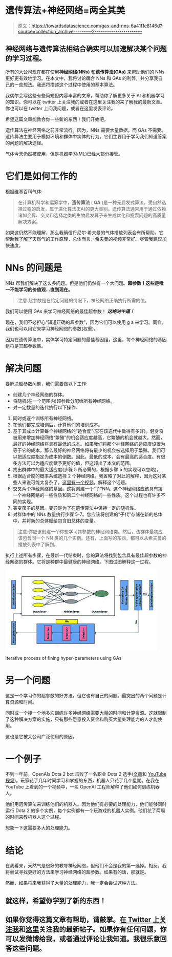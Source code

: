 # 遗传算法+神经网络=两全其美

> 原文：<https://towardsdatascience.com/gas-and-nns-6a41f1e8146d?source=collection_archive---------2----------------------->

## 神经网络与遗传算法相结合确实可以加速解决某个问题的学习过程。

所有的大公司现在都在使用**神经网络(NNs)** 和**遗传算法(GAs)** 来帮助他们的 NNs 更好更有效地学习。在本文中，我将讨论耦合 NNs 和 GAs 的利弊，并分享我自己的一些想法。我还将描述这个过程中使用的基本算法。

我偶尔会写这些有些简短但内容丰富的文章，帮助你了解更多关于 AI 和机器学习的知识。你可以在 twitter 上关注我的或者在这里关注我的来了解我的最新文章。你也可以在 twitter 上问我问题，或者在这里发表评论。

希望这篇文章能教会你一些新的东西！我们开始吧。

遗传算法在神经网络之前非常流行。因为，NNs 需要大量数据，而 GAs 不需要。遗传算法主要用于模拟环境和群体中实体的行为。它们主要用于学习我们知道答案的问题的解决途径。

气体今天仍然被使用，但是机器学习(ML)已经大部分接管。

# 它们是如何工作的

根据维基百科气体:

> 在计算机科学和运筹学中，**遗传算法** ( **GA** )是一种元启发式算法，受自然选择过程的启发，属于进化算法(EA)的更大类别。遗传算法通常用于通过依赖诸如变异、交叉和选择之类的生物启发算子来生成优化和搜索问题的高质量解决方案。

如果这仍然不能理解，那么我确信丹尼尔·希夫曼的气体播放列表会有所帮助。它帮助我了解了天然气的工作原理，总体而言，希夫曼的视频非常好。尽管我建议加快速度。

# NNs 的问题是

NNs 帮我们解决了这么多问题。但是他们仍然有一个大问题。**超参数！这些是唯一不能学习的价值观…直到现在。**

> 注意:超参数是在给定问题的情况下，神经网络正确执行所需的值。

我们可以使用 GAs 来学习神经网络的最佳超参数！ ***这绝对牛逼！***

现在，我们不必担心“知道正确的超参数”，因为它们可以使用 g a 来学习。同样，我们也可以用它来学习神经网络的参数(权重)。

因为在遗传算法中，实体学习特定问题的最佳基因组，这里，每个神经网络的基因组将是其超参数集。

# 解决问题

要解决超参数问题，我们需要做以下工作:

*   创建几个神经网络的群体。
*   将随机(在一个范围内)超参数分配给所有神经网络。
*   对一定数量的迭代执行以下操作:

1.  同时或逐个训练所有神经网络。
2.  在他们都完成培训后，计算他们的培训成本。
3.  基于其成本计算每个神经网络的“适合度”(它在该迭代中做得有多好)。健身将被用来增加神经网络“繁殖”的机会适应度越高，它繁殖的机会就越大。然而，最好的神经网络将具有最低的成本。如果我们将那个神经网络的适应度设置为等于它的成本，那么最好的神经网络将有最少的机会被选择用于繁殖。我们可以把适应度指定为成本的倒数。因此，最低的成本，会有最高的适合度。有很多方法可以为适应度赋予更好的值，但这超出了本文的范围。
4.  找出群体中的最大适应度(步骤 5 所必需的，根据步骤 5 的实现可以忽略)。
5.  根据适合度的概率系统选择 2 个神经网络。我省略了对此的解释，因为这对某些人来说可能太复杂了。[这里有一个视频](https://www.youtube.com/watch?v=ETphJASzYes&index=8&list=PLRqwX-V7Uu6bJM3VgzjNV5YxVxUwzALHV)，解释这个话题。
6.  交叉两个神经网络的基因。这将创建一个“子”NN。这个神经网络应该具有第一个神经网络的一些性质和第二个神经网络的一些性质。这个过程也有许多不同的实现。
7.  突变孩子的基因。变异是为了在遗传算法中保持一定的随机性。
8.  对群体中的 NNs 数量执行步骤 5-7。您应该将创建的“子代”存储在新的总体中，并将新的总体赋给包含旧总体的变量。

> 注意:你应该创建一个你想学习其参数的神经网络类。然后，该群体最初应该包含同一个 NN 类的几个实例。还有，上面写的东西，都可以从希夫曼的播放列表中了解到。

执行上述所有步骤，在最新一代结束时，您的算法将找到包含具有最佳超参数的神经网络的群体。它将是种群中最健康的神经网络。下图试图解释这一过程。

![](img/73adf0df5a5726a2fc12ca66a518c123.png)

Iterative process of fining hyper-parameters using GAs

# 另一个问题

这是一个学习你的超参数的好方法，但它也有自己的问题。最突出的两个问题是计算资源和时间。

同时或一个接一个地多次训练许多神经网络需要大量的时间和计算资源。这就限制了这种解决方案的实施，只有那些愿意投入资金和购买大量处理能力的人才能使用。

这也是它被大公司广泛使用的原因。

# 一个例子

不到一年前，OpenAIs Dota 2 bot 击败了一名职业 Dota 2 选手([文章](https://sea.pcmag.com/news/16981/elon-musks-openai-bot-beats-pro-dota-2-player)和 [YouTube 视频](https://www.youtube.com/watch?time_continue=2&v=l92J1UvHf6M))。玩家花了几年时间学习和掌握的东西，机器人只花了几个星期。在我在 YouTube 上看到的一个视频中，一名 OpenAI 工程师解释了他们如何训练机器人。

他们用遗传算法来训练他们的机器人。因为他们有必要的处理能力，他们能够同时运行 Dota 2 的多个实例，每个实例都有一个玩游戏的机器人实例。他们花了两周的时间来教机器人这个过程。

想象一下这需要多大的处理能力。

# 结论

在我看来，天然气是很好的教导神经网络，但他们不会是我的第一选择。相反，我将尝试寻找更好的方法来学习神经网络的超参数。如果有的话，那就是。

然而，如果将来我获得了大量的处理能力，我一定会尝试这种方法。

## 就这样，希望你学到了新的东西！

## 如果你觉得这篇文章有帮助，请鼓掌。[在 Twitter 上关注我](https://twitter.com/SuryanshTweets)和[这里](https://medium.com/@SuryanshWrites)关注我的最新帖子。如果你有任何问题，你可以发微博给我，或者通过评论让我知道。我很乐意回答这些问题。